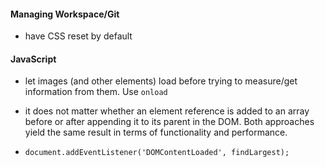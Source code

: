 #### Managing Workspace/Git
- have CSS reset by default
#### JavaScript
- let images (and other elements) load before trying to measure/get information from them. Use `onload`


- it does not matter whether an element reference is added to an array before or
  after appending it to its parent in the DOM. Both approaches yield the same
  result in terms of functionality and performance.

- `document.addEventListener('DOMContentLoaded', findLargest);`

